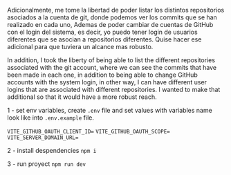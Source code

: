Adicionalmente, me tome la libertad de poder listar los distintos repositorios asociados a la cuenta de git, donde podemos ver los commits que se han realizado en cada uno, Ademas de poder cambiar de cuentas de GitHub con el login del sistema, es decir, yo puedo tener login de usuarios diferentes que se asocian a repositorios diferentes. Quise hacer ese adicional para que tuviera un alcance mas robusto.

In addition, I took the liberty of being able to list the different repositories associated with the git account, where we can see the commits that have been made in each one, in addition to being able to change GitHub accounts with the system login, in other way, I can have different user logins that are associated with different repositories. I wanted to make that additional so that it would have a more robust reach.

1 - set env variables, create `.env` file and set values with variables name look like into `.env.example` file.

`VITE_GITHUB_OAUTH_CLIENT_ID=`
`VITE_GITHUB_OAUTH_SCOPE=`
`VITE_SERVER_DOMAIN_URL=`

2 - install despendencies `npm i`

3 - run proyect `npm run dev`
